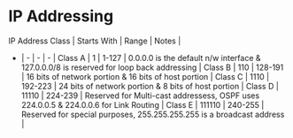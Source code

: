 # IP Addressing

IP Address Class |  Starts With | Range | Notes |
- | - | - | - |
Class A | 1 | 1-127 | 0.0.0.0 is the default n/w interface & 127.0.0.0/8 is reserved for loop back addressing |
Class B | 110 | 128-191 | 16 bits of network portion & 16 bits of host portion |
Class C | 1110 | 192-223 | 24 bits of network portion & 8 bits of host portion |
Class D | 11110 | 224-239 | Reserved for Multi-cast addressess, OSPF uses 224.0.0.5 & 224.0.0.6 for Link Routing |
Class E | 111110 | 240-255 | Reserved for special purposes, 255.255.255.255 is a broadcast address |

